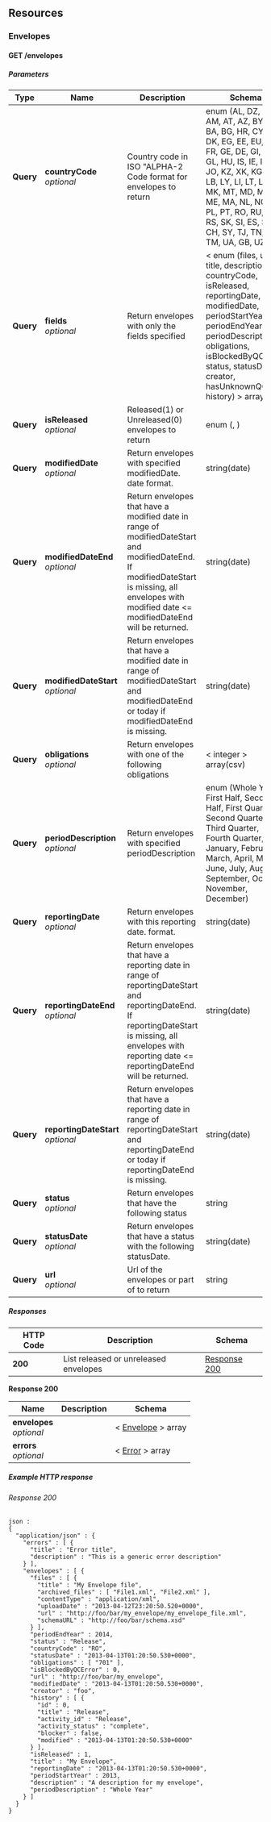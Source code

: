 
<a name="paths"></a>
## Resources

<a name="envelopes_resource"></a>
### Envelopes

<a name="envelopes-get"></a>
#### GET /envelopes

##### Parameters

|Type|Name|Description|Schema|Default|
|---|---|---|---|---|
|**Query**|**countryCode**  <br>*optional*|Country code in ISO "ALPHA-2 Code format for envelopes to return|enum (AL, DZ, AD, AM, AT, AZ, BY, BE, BA, BG, HR, CY, CZ, DK, EG, EE, EU, FI, FR, GE, DE, GI, GR, GL, HU, IS, IE, IL, IT, JO, KZ, XK, KG, LV, LB, LY, LI, LT, LU, MK, MT, MD, MC, ME, MA, NL, NO, PS, PL, PT, RO, RU, SM, RS, SK, SI, ES, SE, CH, SY, TJ, TN, TR, TM, UA, GB, UZ, VA)||
|**Query**|**fields**  <br>*optional*|Return envelopes with only the fields specified|< enum (files, url, title, description, countryCode, isReleased, reportingDate, modifiedDate, periodStartYear, periodEndYear, periodDescription, obligations, isBlockedByQCError, status, statusDate, creator, hasUnknownQC, history) > array(csv)||
|**Query**|**isReleased**  <br>*optional*|Released(1) or Unreleased(0) envelopes to return|enum (, )||
|**Query**|**modifiedDate**  <br>*optional*|Return envelopes with specified modifiedDate. date format.|string(date)||
|**Query**|**modifiedDateEnd**  <br>*optional*|Return envelopes that have a modified date in range of modifiedDateStart and modifiedDateEnd. If modifiedDateStart is missing, all envelopes with modified date <= modifiedDateEnd will be returned.|string(date)||
|**Query**|**modifiedDateStart**  <br>*optional*|Return envelopes that have a modified date in range of modifiedDateStart and modifiedDateEnd or today if modifiedDateEnd is missing.|string(date)||
|**Query**|**obligations**  <br>*optional*|Return envelopes with one of the following obligations|< integer > array(csv)||
|**Query**|**periodDescription**  <br>*optional*|Return envelopes with specified periodDescription|enum (Whole Year, First Half, Second Half, First Quarter, Second Quarter, Third Quarter, Fourth Quarter, January, February, March, April, May, June, July, August, September, October, November, December)||
|**Query**|**reportingDate**  <br>*optional*|Return envelopes with this reporting date. format.|string(date)||
|**Query**|**reportingDateEnd**  <br>*optional*|Return envelopes that have a reporting date in range of reportingDateStart and reportingDateEnd. If reportingDateStart is missing, all envelopes with reporting date <= reportingDateEnd will be returned.|string(date)||
|**Query**|**reportingDateStart**  <br>*optional*|Return envelopes that have a reporting date in range of reportingDateStart and reportingDateEnd or today if reportingDateEnd is missing.|string(date)||
|**Query**|**status**  <br>*optional*|Return envelopes that have the following status|string||
|**Query**|**statusDate**  <br>*optional*|Return envelopes that have a status with the following statusDate.|string(date)||
|**Query**|**url**  <br>*optional*|Url of the envelopes or part of to return|string||


##### Responses

|HTTP Code|Description|Schema|
|---|---|---|
|**200**|List released or unreleased envelopes|[Response 200](#envelopes-get-response-200)|

<a name="envelopes-get-response-200"></a>
**Response 200**

|Name|Description|Schema|
|---|---|---|
|**envelopes**  <br>*optional*||< [Envelope](#envelope) > array|
|**errors**  <br>*optional*||< [Error](#error) > array|


##### Example HTTP response

###### Response 200
```
json :
{
  "application/json" : {
    "errors" : [ {
      "title" : "Error title",
      "description" : "This is a generic error description"
    } ],
    "envelopes" : [ {
      "files" : [ {
        "title" : "My Envelope file",
        "archived_files" : [ "File1.xml", "File2.xml" ],
        "contentType" : "application/xml",
        "uploadDate" : "2013-04-12T23:20:50.520+0000",
        "url" : "http://foo/bar/my_envelope/my_envelope_file.xml",
        "schemaURL" : "http://foo/bar/schema.xsd"
      } ],
      "periodEndYear" : 2014,
      "status" : "Release",
      "countryCode" : "RO",
      "statusDate" : "2013-04-13T01:20:50.530+0000",
      "obligations" : [ "701" ],
      "isBlockedByQCError" : 0,
      "url" : "http://foo/bar/my_envelope",
      "modifiedDate" : "2013-04-13T01:20:50.530+0000",
      "creator" : "foo",
      "history" : [ {
        "id" : 0,
        "title" : "Release",
        "activity_id" : "Release",
        "activity_status" : "complete",
        "blocker" : false,
        "modified" : "2013-04-13T01:20:50.530+0000"
      } ],
      "isReleased" : 1,
      "title" : "My Envelope",
      "reportingDate" : "2013-04-13T01:20:50.530+0000",
      "periodStartYear" : 2013,
      "description" : "A description for my envelope",
      "periodDescription" : "Whole Year"
    } ]
  }
}
```



